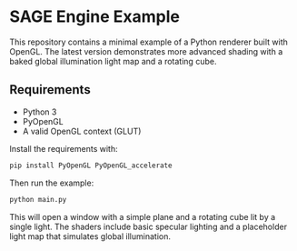 # SAGE Engine Example

This repository contains a minimal example of a Python renderer built with OpenGL.
The latest version demonstrates more advanced shading with a baked global illumination
light map and a rotating cube.

## Requirements

- Python 3
- PyOpenGL
- A valid OpenGL context (GLUT)

Install the requirements with:

```bash
pip install PyOpenGL PyOpenGL_accelerate
```

Then run the example:

```bash
python main.py
```

This will open a window with a simple plane and a rotating cube lit by a single light.
The shaders include basic specular lighting and a placeholder light map that simulates
global illumination.
